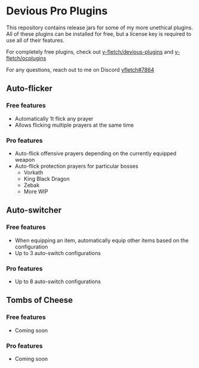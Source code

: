 # Devious Pro Plugins

This repository contains release jars for some of my more unethical plugins. All of these plugins can be installed for free, but a license key is required to use all of their features.

For completely free plugins, check out [y-fletch/devious-plugins](https://github.com/y-fletch/devious-plugins) and [y-fletch/ocplugins](https://github.com/y-fletch/ocplugins)

For any questions, reach out to me on Discord [yfletch#7864](https://discordapp.com/users/yfletch#7864)

## Auto-flicker

### Free features

* Automatically 1t flick any prayer
* Allows flicking multiple prayers at the same time

### Pro features

* Auto-flick offensive prayers depending on the currently equipped weapon
* Auto-flick protection prayers for particular bosses
  * Vorkath
  * King Black Dragon
  * Zebak
  * More WIP

## Auto-switcher

### Free features

* When equipping an item, automatically equip other items based on the configuration
* Up to 3 auto-switch configurations

### Pro features

* Up to 8 auto-switch configurations

## Tombs of Cheese

### Free features

* Coming soon

### Pro features

* Coming soon